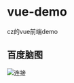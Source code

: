 # vue-demo
cz的vue前端demo
## 百度脑图 
  ![连接](http://naotu.baidu.com/file/985ba2e03dc8632ea762a5a7f84be5a2)
